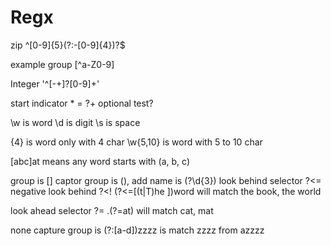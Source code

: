 # Regx

zip
^[0-9]{5}(?:-[0-9]{4})?$

example group
[^a-Z0-9]

Integer
'^[\-\+]?[0-9]+'

start indicator *  = ?+
optional test?

\w is word
\d is digit
\s is space

{4} is word only with 4 char
\w{5,10} is word with 5 to 10 char

[abc]at means any word starts with (a, b, c)

group is []
captor group is (), add name is (?<groupname>\d{3})
look behind selector ?<=
negative look behind  ?<!
(?<=[(t|T)he ])word will match the book, the world

look ahead selector ?=
.(?=at) will match cat, mat

none capture group is (?:[a-d])zzzz is match zzzz from azzzz